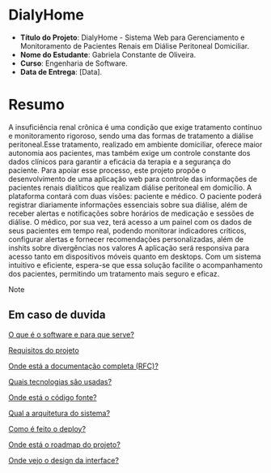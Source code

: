 # DialyHome

- **Título do Projeto**: DialyHome - Sistema Web para Gerenciamento e Monitoramento de Pacientes Renais em Diálise Peritoneal Domiciliar.
- **Nome do Estudante**: Gabriela Constante de Oliveira.
- **Curso**: Engenharia de Software.
- **Data de Entrega**: [Data].

# Resumo

 A insuficiência renal crônica é uma condição que exige tratamento contínuo e monitoramento rigoroso, sendo uma das formas de tratamento a diálise peritoneal.Esse tratamento, realizado em ambiente domiciliar, oferece maior autonomia aos pacientes, mas também exige um controle constante dos dados clínicos para garantir a eficácia da terapia e a segurança do paciente. Para apoiar esse processo, este projeto propõe o desenvolvimento de uma aplicação web para controle das informações de pacientes renais dialíticos que realizam diálise peritoneal em domicílio.
A plataforma contará com duas visões: paciente e médico. O paciente poderá registrar diariamente informações essenciais sobre sua diálise, além de receber alertas e notificações sobre horários de medicação e sessões de diálise. O médico, por sua vez, terá acesso a um painel com os dados de seus pacientes em tempo real, podendo monitorar indicadores críticos, configurar alertas e fornecer recomendações personalizadas, além de inshits sobre divergências  nos valores
A aplicação será responsiva para acesso tanto em dispositivos móveis quanto em desktops. Com um sistema intuitivo e eficiente, espera-se que essa solução facilite o acompanhamento dos pacientes, permitindo um tratamento mais seguro e eficaz.

> [!NOTE]
>
> ## Em caso de duvida
>
> [O que é o software e para que serve?](https://github.com/Gabriela-Oliveira-Portifolio/DialyHome/wiki/O-que-%C3%A9-o-sistema-Web-e-para-que-ele-serve%3F)
>
> [Requisitos do projeto](https://github.com/Gabriela-Oliveira-Portifolio/DialyHome/wiki/Quais-os-requisitos-do-sistema%3F)
>
> [Onde está a documentação completa (RFC)?](https://github.com/Gabriela-Oliveira-Portifolio)
> 
> [Quais tecnologias são usadas?](https://github.com/Gabriela-Oliveira-Portifolio)
> 
> [Onde está o código fonte?](https://github.com/Gabriela-Oliveira-Portifolio)
> 
> [Qual a arquitetura do sistema?](https://github.com/Gabriela-Oliveira-Portifolio)
> 
> [Como é feito o deploy?](https://github.com/Gabriela-Oliveira-Portifolio)
> 
> [Onde está o roadmap do projeto?](https://github.com/Gabriela-Oliveira-Portifolio)
> 
> [Onde vejo o design da interface?](https://github.com/Gabriela-Oliveira-Portifolio)

